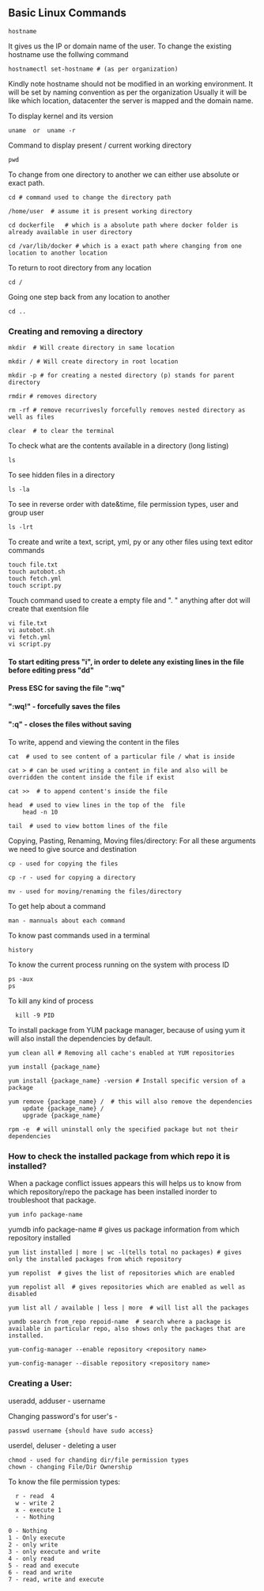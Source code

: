 ## Basic Linux Commands

    hostname
   
 It gives us the IP or domain name of the user. To change the existing hostname use the follwing command
 
    hostnamectl set-hostname # (as per organization)

Kindly note hostname should not be modified in an working environment. It will be set by naming convention as per the organization
Usually it will be like which location, datacenter the server is mapped and the domain name.

To display kernel and its version

    uname  or  uname -r
    
Command to display present / current working directory

    pwd
    
To change from one directory to another we can either use absolute or exact path.

    cd # command used to change the directory path
   
    /home/user  # assume it is present working directory
    
    cd dockerfile   # which is a absolute path where docker folder is already available in user directory
    
    cd /var/lib/docker # which is a exact path where changing from one location to another location
    
To return to root directory from any location

    cd /
 
Going one step back from any location to another

    cd ..
    
### Creating and removing a directory

    mkdir  # Will create directory in same location

    mkdir / # Will create directory in root location

    mkdir -p # for creating a nested directory (p) stands for parent directory

    rmdir # removes directory

    rm -rf # remove recurrivesly forcefully removes nested directory as well as files

    clear  # to clear the terminal
    
To check what are the contents available in a directory (long listing)
    
    ls
    
To see hidden files in a directory
   
    ls -la
To see in reverse order with date&time, file permission types, user and group user
    
    ls -lrt 

To create and write a text, script, yml, py or any other files using text editor commands 

    touch file.txt
    touch autobot.sh
    touch fetch.yml
    touch script.py

Touch command used to create a empty file and ". " anything after dot will create that exentsion file

    vi file.txt
    vi autobot.sh
    vi fetch.yml
    vi script.py
    
#### To start editing press "i", in order to delete any existing lines in the file before editing press "dd"
#### Press ESC for saving the file ":wq"
#### ":wq!" - forcefully saves the files
#### ":q" - closes the files without saving


To write, append and viewing the content in the files

    cat  # used to see content of a particular file / what is inside

    cat > # can be used writing a content in file and also will be overridden the content inside the file if exist

    cat >>  # to append content's inside the file

    head  # used to view lines in the top of the  file
		head -n 10

    tail  # used to view bottom lines of the file
    
    
Copying, Pasting, Renaming, Moving files/directory: For all these arguments we need to give source and destination

    cp - used for copying the files

    cp -r - used for copying a directory

    mv - used for moving/renaming the files/directory

To get help about a command

    man - mannuals about each command

To know past commands used in a terminal

    history

To know the current process running on the system with process ID

    ps -aux 
    ps

To kill any kind of process

	  kill -9 PID

To install package from YUM package manager, because of using yum it will also install the dependencies by default.
    
    yum clean all # Removing all cache's enabled at YUM repositories  
  
    yum install {package_name} 
  
    yum install {package_name} -version # Install specific version of a package
  
    yum remove {package_name} /  # this will also remove the dependencies
        update {package_name} / 
        upgrade {package_name} 
        
    rpm -e  # will uninstall only the specified package but not their dependencies 

### How to check the installed package from which repo it is installed?

When a package conflict issues appears this will helps us to know from which repository/repo the package has been installed inorder to troubleshoot that package.

	yum info package-name
	
  yumdb info package-name # gives us package information from which repository installed

	yum list installed | more | wc -l(tells total no packages) # gives only the installed packages from which repository

	yum repolist  # gives the list of repositories which are enabled

	yum repolist all  # gives repositories which are enabled as well as disabled

	yum list all / available | less | more  # will list all the packages

	yumdb search from_repo repoid-name  # search where a package is available in particular repo, also shows only the packages that are installed. 

	yum-config-manager --enable repository <repository name>
  
	yum-config-manager --disable repository <repository name>


### Creating a User:

useradd, adduser -  username

Changing password's for user's - 

    passwd username {should have sudo access}

userdel, deluser - deleting a user

    chmod - used for chanding dir/file permission types
    chown - changing File/Dir Ownership

To know the file permission types:

	  r - read  4
	  w - write 2
	  x - execute 1
	  - - Nothing 

    0 - Nothing
    1 - Only execute
    2 - only write
    3 - only execute and write
    4 - only read
    5 - read and execute
    6 - read and write
    7 - read, write and execute



